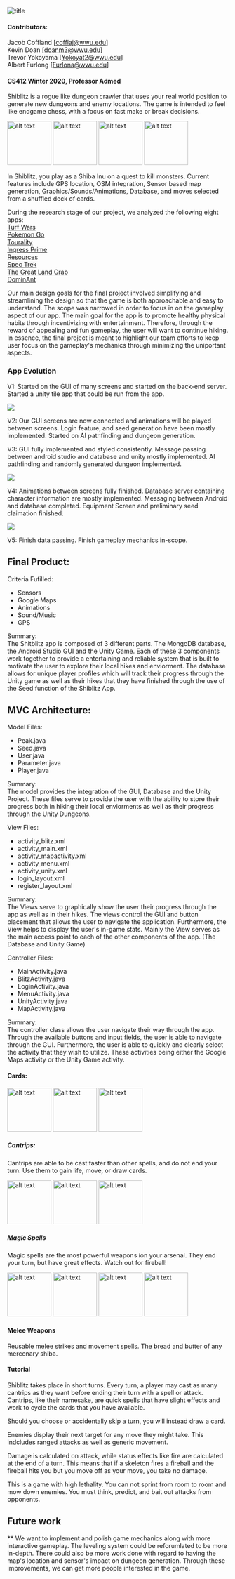 
![title](https://i.imgur.com/zYgA0iL.png)


#### Contributors: 
Jacob Coffland [cofflaj@wwu.edu]<br/>
Kevin Doan [doanm3@wwu.edu]<br/>
Trevor Yokoyama [Yokoyat2@wwu.edu]<br/>
Albert Furlong [Furlona@wwu.edu]
<br/>
#### CS412 Winter 2020, Professor Admed

Shiblitz is a rogue like dungeon crawler that uses your real world position to generate new dungeons and enemy locations. The game is intended to feel like endgame chess, with a focus on fast make or break decisions.

<img src="https://i.imgur.com/7tLI5tR.png" alt="alt text" width="100"> <img src="https://i.imgur.com/fDy9ZY8.png" alt="alt text" width="100"> <img src="https://i.imgur.com/akerTeE.png" alt="alt text" width="100"> <img src="https://i.imgur.com/hqnpd1o.png" alt="alt text" width="100">


In Shiblitz, you play as a Shiba Inu on a quest to kill monsters. Current features include GPS location, OSM integration, Sensor based map generation, Graphics/Sounds/Animations, Database, and moves selected from a shuffled deck of cards.

During the research stage of our project, we analyzed the following eight apps:<br/>
[Turf Wars](https://turfwarsapp.com/)<br/>
[Pokemon Go](https://www.pokemongo.com/en-us/)<br/>
[Tourality](htttp://www.tourality.com/)<br/>
[Ingress Prime](https://play.google.com/store/apps/details?id=com.nianticproject.ingress&hl=en​)<br/>
[Resources](​https://play.google.com/store/apps/details?id=ch.pala.resources​)<br/>
[Spec Trek](https://play.google.com/store/apps/details?id=com.spectrekking.full&hl=en)<br/>
[The Great Land Grab](http://thegreatlandgrab.com/)<br/>
[DominAnt](https://play.google.com/store/apps/details?id=eu.melkersson.antdomination&hl=en​)<br/>

Our main design goals for the final project involved simplifying and streamlining the design so that the game is both approachable and easy to understand. The scope was narrowed in order to focus in on the gameplay aspect of our app. The main goal for the app is to promote healthy physical habits through incentivizing with entertainment. Therefore, through the reward of appealing and fun gameplay, the user will want to continue hiking. In essence, the final project is meant to highlight our team efforts to keep user focus on the gameplay's mechanics through minimizing the uniportant aspects.

### App Evolution
V1:
Started on the GUI of many screens and started on the back-end server. Started a unity tile app that could be run from the app.

<img src="https://imgur.com/BGfWKXX.png">

V2: Our GUI screens are now connected and animations will be played between screens. Login feature, and seed generation have been mostly implemented.
Started on AI pathfinding and dungeon generation.

V3: GUI fully implemented and styled consistently. Message passing between android studio and database and unity mostly implemented. AI pathfinding and randomly generated dungeon implemented.

<img src="https://imgur.com/HOvUc3m.png">

V4:  Animations between screens fully finished. Database server containing character information are mostly implemented. Messaging between Android and database completed. Equipment Screen and preliminary seed claimation finished.

<img src="https://imgur.com/XOPp5jW.png"> 

V5: Finish data passing. Finish gameplay mechanics in-scope.

## Final Product:
Criteria Fufilled:
- Sensors<br/>
- Google Maps<br/>
- Animations<br/>
- Sound/Music<br/>
- GPS<br/>

Summary: <br/>
The Shitblitz app is composed of 3 different parts. The MongoDB database, the Android Studio GUI and the Unity Game. Each of these 3 components work together to provide a entertaining and reliable system that is built to motivate the user to explore their local hikes and enviorment. The database allows for unique player profiles which will track their progress through the Unity game as well as their hikes that they have finished through the use of the Seed function of the Shiblitz App.

## MVC Architecture:

Model Files:<br/>
- Peak.java<br/>
- Seed.java<br/>
- User.java <br/>
- Parameter.java<br/>
- Player.java <br/>
    
Summary:<br/>
    The model provides the integration of the GUI, Database and the Unity Project. These files serve to provide the user with the ability to store their progress both in hiking their local enviorments as well as their progress through the Unity Dungeons.

View Files:<br/>
- activity\_blitz.xml        
- activity\_main.xml<br/>
- activity\_mapactivity.xml  
- activity\_menu.xml    
- activity\_unity.xml   
- login\_layout.xml   
- register\_layout.xml<br/>

Summary:<br/>
    The Views serve to graphically show the user their progress through the app as well as in their hikes. The views control the GUI and button placement that allows the user to navigate the application. Furthermore, the View helps to display the user's in-game stats. Mainly the View serves as the main access point to each of the other components of the app. (The Database and Unity Game)

Controller Files:<br/>
- MainActivity.java<br/>
- BlitzActivity.java<br/>
- LoginActivity.java<br/>
- MenuActivity.java<br/>
- UnityActivity.java   
- MapActivity.java<br/>   

Summary:<br/>
    The controller class allows the user navigate their way through the app. Through the available buttons and input fields, the user is able to navigate through the GUI. Furthermore, the user is able to quickly and clearly select the activity that they wish to utilize. These activities being either the Google Maps activity or the Unity Game activity. 

#### Cards:
<img src="https://i.imgur.com/wAcW51A.png" alt="alt text" width="100"> <img src="https://i.imgur.com/G17rC8z.png" alt="alt text" width="100"> <img src="https://i.imgur.com/rji1JOZ.png" alt="alt text" width="100">
##### Cantrips:
Cantrips are able to be cast faster than other spells, and do not end your turn. Use them to gain life, move, or draw cards.

<img src="https://i.imgur.com/SWuutms.png" alt="alt text" width="100"> <img src="https://i.imgur.com/xh9Eu0N.png" alt="alt text" width="100"> <img src="https://i.imgur.com/s3tsEzh.png" alt="alt text" width="100">
##### Magic Spells
Magic spells are the most powerful weapons ion your arsenal. They end your turn, but have great effects. Watch out for fireball!

<img src="https://i.imgur.com/wONMNFc.png" alt="alt text" width="100"> <img src="https://i.imgur.com/nlcikFs.png" alt="alt text" width="100"> <img src="https://i.imgur.com/gWrDs66.png" alt="alt text" width="100"> <img src="https://i.imgur.com/vuHbk0y.png" alt="alt text" width="100">
#### Melee Weapons
Reusable melee strikes and movement spells. The bread and butter of any mercenary shiba.

#### Tutorial
Shiblitz takes place in short turns. Every turn, a player may cast as many cantrips as they want before ending their turn with a spell or attack. Cantrips, like their namesake, are quick spells that have slight effects and work to cycle the cards that you have available.

Should you choose or accidentally skip a turn, you will instead draw a card. 

Enemies display their next target for any move they might take. This indcludes ranged attacks as well as generic movement.

Damage is calculated on attack, while status effects like fire are calculated at the end of a turn. This means that if a skeleton fires a fireball and the fireball hits you but you move off as your move, you take no damage.

This is a game with high lethality. You can not sprint from room to room and mow down enemies. You must think, predict, and bait out attacks from opponents.

## Future work
**
We want to implement and polish game mechanics along with more interactive gameplay. The leveling system could be reforumlated to be more in-depth. There could also be more work done with regard to having the map's location and sensor's impact on dungeon generation. Through these improvements, we can get more people interested in the game.

